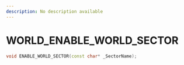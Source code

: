 ```yaml
---
description: No description available 
---
```


# WORLD\_ENABLE_WORLD_SECTOR

```cpp
void ENABLE_WORLD_SECTOR(const char* _SectorName);
```